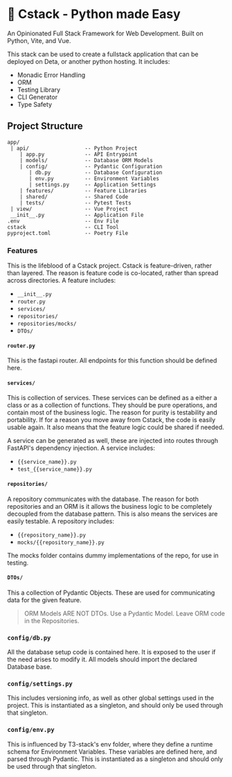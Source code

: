 # 🐍 Cstack - Python made Easy
An Opinionated Full Stack Framework for Web Development. Built on Python, Vite, and Vue. 

This stack can be used to create a fullstack application that can be deployed on Deta, or another python hosting.
It includes:
- Monadic Error Handling
- ORM
- Testing Library
- CLI Generator
- Type Safety

## Project Structure
```
app/
 | api/                  -- Python Project
    | app.py             -- API Entrypoint
    | models/            -- Database ORM Models
    | config/            -- Pydantic Configuration
       | db.py           -- Database Configuration
       | env.py          -- Environment Variables
       | settings.py     -- Application Settings
    | features/          -- Feature Libraries
    | shared/            -- Shared Code
    | tests/             -- Pytest Tests
 | view/                 -- Vue Project
 __init__.py             -- Application File
.env                     -- Env File
cstack                   -- CLI Tool
pyproject.toml           -- Poetry File
```


### Features

This is the lifeblood of a Cstack project.
Cstack is feature-driven, rather than layered.
The reason is feature code is co-located, rather than spread across directories.
A feature includes:
- `__init__.py`
- `router.py`
- `services/`
- `repositories/`
- `repositories/mocks/`
- `DTOs/`

#### `router.py`

This is the fastapi router.
All endpoints for this function should be defined here.

#### `services/`

This is collection of services.
These services can be defined as a either a class or as a collection of functions.
They should be pure operations, and contain most of the business logic.
The reason for purity is testability and portability.
If for a reason you move away from Cstack, the code is easily usable again.
It also means that the feature logic could be shared if needed.

A service can be generated as well, these are injected into routes through FastAPI's dependency injection.
A service includes:
- `{{service_name}}.py`
- `test_{{service_name}}.py`

#### `repositories/`

A repository communicates with the database. The reason for both repositories and an ORM is it allows the business logic
to be completely decoupled from the database pattern. This is also means the services are easily testable.
A repository includes:
- `{{repository_name}}.py`
- `mocks/{{repository_name}}.py`

The mocks folder contains dummy implementations of the repo, for use in testing.

#### `DTOs/`

This a collection of Pydantic Objects.
These are used for communicating data for the given feature.

> ORM Models ARE NOT DTOs. Use a Pydantic Model. Leave ORM code in the Repositories.

### `config/db.py`

All the database setup code is contained here.
It is exposed to the user if the need arises to modify it.
All models should import the declared Database base.

### `config/settings.py`

This includes versioning info, as well as other global settings used in the project.
This is instantiated as a singleton, and should only be used through that singleton.

### `config/env.py`

This is influenced by T3-stack's env folder, where they define a runtime schema for Environment Variables.
These variables are defined here, and parsed through Pydantic.
This is instantiated as a singleton and should only be used through that singleton.